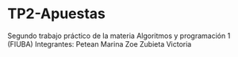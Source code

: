 # TP2-Apuestas
Segundo trabajo práctico de la materia Algoritmos y programación 1 (FIUBA)
Integrantes: 
Petean Marina Zoe
Zubieta Victoria


